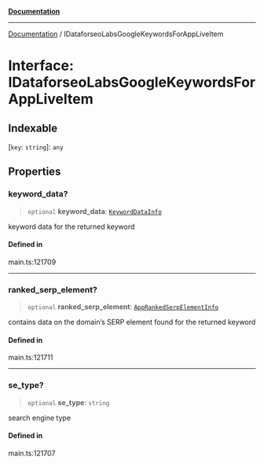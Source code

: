 [**Documentation**](../README.md)

***

[Documentation](../README.md) / IDataforseoLabsGoogleKeywordsForAppLiveItem

# Interface: IDataforseoLabsGoogleKeywordsForAppLiveItem

## Indexable

 \[`key`: `string`\]: `any`

## Properties

### keyword\_data?

> `optional` **keyword\_data**: [`KeywordDataInfo`](../classes/KeywordDataInfo.md)

keyword data for the returned keyword

#### Defined in

main.ts:121709

***

### ranked\_serp\_element?

> `optional` **ranked\_serp\_element**: [`AppRankedSerpElementInfo`](../classes/AppRankedSerpElementInfo.md)

contains data on the domain’s SERP element found for the returned keyword

#### Defined in

main.ts:121711

***

### se\_type?

> `optional` **se\_type**: `string`

search engine type

#### Defined in

main.ts:121707
